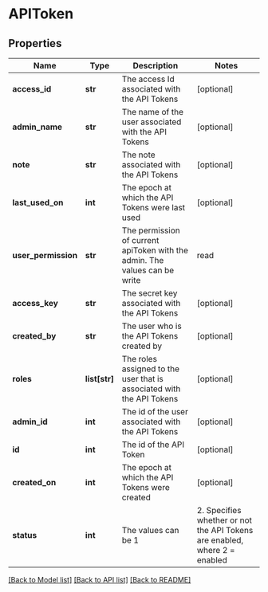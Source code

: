 # APIToken

## Properties
Name | Type | Description | Notes
------------ | ------------- | ------------- | -------------
**access_id** | **str** | The access Id associated with the API Tokens | [optional] 
**admin_name** | **str** | The name of the user associated with the API Tokens | [optional] 
**note** | **str** | The note associated with the API Tokens | [optional] 
**last_used_on** | **int** | The epoch at which the API Tokens were last used | [optional] 
**user_permission** | **str** | The permission of current apiToken with the admin. The values can be write|read|none | [optional] 
**access_key** | **str** | The secret key associated with the API Tokens | [optional] 
**created_by** | **str** | The user who is the API Tokens created by | [optional] 
**roles** | **list[str]** | The roles assigned to the user that is associated with the API Tokens | [optional] 
**admin_id** | **int** | The id of the user associated with the API Tokens | [optional] 
**id** | **int** | The id of the API Token | [optional] 
**created_on** | **int** | The epoch at which the API Tokens were created | [optional] 
**status** | **int** | The values can be 1 | 2. Specifies whether or not the API Tokens are enabled, where 2 &#x3D; enabled | [optional] 

[[Back to Model list]](../README.md#documentation-for-models) [[Back to API list]](../README.md#documentation-for-api-endpoints) [[Back to README]](../README.md)


